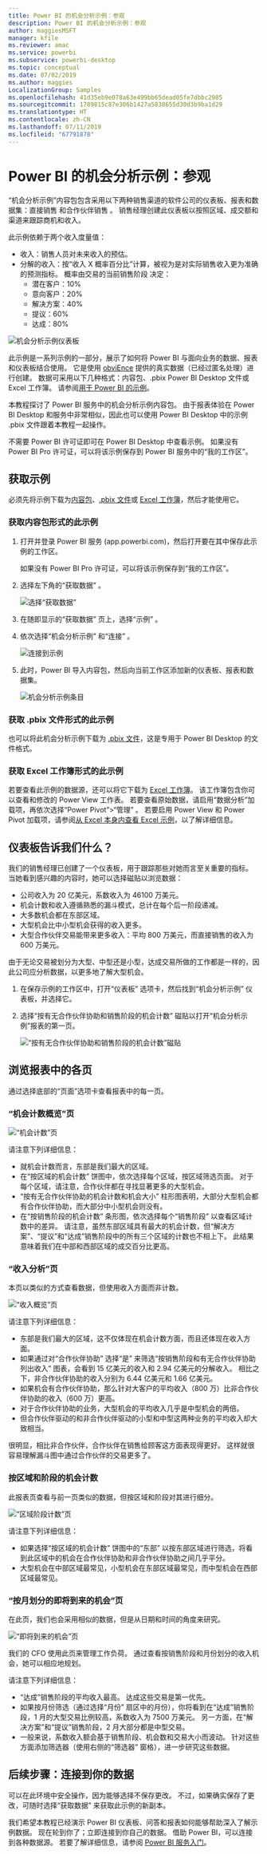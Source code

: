 ```yaml
---
title: Power BI 的机会分析示例：参观
description: Power BI 的机会分析示例：参观
author: maggiesMSFT
manager: kfile
ms.reviewer: amac
ms.service: powerbi
ms.subservice: powerbi-desktop
ms.topic: conceptual
ms.date: 07/02/2019
ms.author: maggies
LocalizationGroup: Samples
ms.openlocfilehash: 41d35eb9e078a63e499bb65dead05fe7dbbc2985
ms.sourcegitcommit: 1789815c87e306b1427a5838655d30d3b9ba1d29
ms.translationtype: HT
ms.contentlocale: zh-CN
ms.lasthandoff: 07/11/2019
ms.locfileid: "67791878"
---
```

# <a name="opportunity-analysis-sample-for-power-bi-take-a-tour"></a>Power BI 的机会分析示例：参观

“机会分析示例”内容包包含采用以下两种销售渠道的软件公司的仪表板、报表和数据集：直接销售  和合作伙伴销售  。 销售经理创建此仪表板以按照区域、成交额和渠道来跟踪商机和收入。

此示例依赖于两个收入度量值：

* 收入：销售人员对未来收入的预估。
* 分解的收入：按“收入 X 概率百分比”计算，被视为是对实际销售收入更为准确的预测指标。 概率由交易的当前销售阶段  决定：
  * 潜在客户：10%  
  * 意向客户：20%  
  * 解决方案：40%  
  * 提议：60%  
  * 达成：80%

![机会分析示例仪表板](media/sample-opportunity-analysis/opportunity1.png)

此示例是一系列示例的一部分，展示了如何将 Power BI 与面向业务的数据、报表和仪表板结合使用。 它是使用 [obviEnce](http://www.obvience.com/) 提供的真实数据（已经过匿名处理）进行创建。 数据可采用以下几种格式：内容包、.pbix Power BI Desktop 文件或 Excel 工作簿。 请参阅[用于 Power BI 的示例](sample-datasets.md)。 

本教程探讨了 Power BI 服务中的机会分析示例内容包。 由于报表体验在 Power BI Desktop 和服务中非常相似，因此也可以使用 Power BI Desktop 中的示例 .pbix 文件跟着本教程一起操作。 

不需要 Power BI 许可证即可在 Power BI Desktop 中查看示例。 如果没有 Power BI Pro 许可证，可以将该示例保存到 Power BI 服务中的“我的工作区”。 

## <a name="get-the-sample"></a>获取示例

必须先将示例下载为[内容包](#get-the-content-pack-for-this-sample)、[.pbix 文件](#get-the-pbix-file-for-this-sample)或 [Excel 工作簿](#get-the-excel-workbook-for-this-sample)，然后才能使用它。

### <a name="get-the-content-pack-for-this-sample"></a>获取内容包形式的此示例

1. 打开并登录 Power BI 服务 (app.powerbi.com)，然后打开要在其中保存此示例的工作区。 

    如果没有 Power BI Pro 许可证，可以将该示例保存到“我的工作区”。

2. 选择左下角的“获取数据”  。

    ![选择“获取数据”](media/sample-datasets/power-bi-get-data.png)
3. 在随即显示的“获取数据”  页上，选择“示例”  。

4. 依次选择“机会分析示例”  和“连接”  。  

   ![连接到示例](media/sample-opportunity-analysis/opportunity-connect.png)
5. 此时，Power BI 导入内容包，然后向当前工作区添加新的仪表板、报表和数据集。

   ![机会分析示例条目](media/sample-opportunity-analysis/opportunity-entry.png)

### <a name="get-the-pbix-file-for-this-sample"></a>获取 .pbix 文件形式的此示例

也可以将此机会分析示例下载为 [.pbix 文件](http://download.microsoft.com/download/9/1/5/915ABCFA-7125-4D85-A7BD-05645BD95BD8/Opportunity%20Analysis%20Sample%20PBIX.pbix)，这是专用于 Power BI Desktop 的文件格式。

### <a name="get-the-excel-workbook-for-this-sample"></a>获取 Excel 工作簿形式的此示例

若要查看此示例的数据源，还可以将它下载为 [Excel 工作簿](http://go.microsoft.com/fwlink/?LinkId=529782)。 该工作簿包含你可以查看和修改的 Power View 工作表。 若要查看原始数据，请启用“数据分析”加载项，再依次选择“Power Pivot”>“管理”  。 若要启用 Power View 和 Power Pivot 加载项，请参阅[从 Excel 本身内查看 Excel 示例](sample-datasets.md#optional-take-a-look-at-the-excel-samples-from-inside-excel-itself)，以了解详细信息。

## <a name="what-is-our-dashboard-telling-us"></a>仪表板告诉我们什么？
我们的销售经理已创建了一个仪表板，用于跟踪那些对她而言至关重要的指标。 当她看到感兴趣的内容时，她可以选择磁贴以浏览数据：

- 公司收入为 20 亿美元，系数收入为 46100 万美元。
- 机会计数和收入遵循熟悉的漏斗模式，总计在每个后一阶段递减。
- 大多数机会都在东部区域。
- 大型机会比中小型机会获得的收入更多。
- 大型合作伙伴交易能带来更多收入：平均 800 万美元，而直接销售的收入为 600 万美元。

由于无论交易被划分为大型、中型还是小型，达成交易所做的工作都是一样的，因此公司应分析数据，以更多地了解大型机会。

1. 在保存示例的工作区中，打开“仪表板”  选项卡，然后找到“机会分析示例”  仪表板，并选择它。

2. 选择“按有无合作伙伴协助和销售阶段的机会计数”  磁贴以打开“机会分析示例”报表的第一页。 

    ![“按有无合作伙伴协助和销售阶段的机会计数”磁贴](media/sample-opportunity-analysis/opportunity2.png)

## <a name="explore-the-pages-in-the-report"></a>浏览报表中的各页

通过选择底部的“页面”选项卡查看报表中的每一页。

### <a name="opportunity-count-overview-page"></a>“机会计数概览”页
![“机会计数”页](media/sample-opportunity-analysis/opportunity3.png)

请注意下列详细信息：
* 就机会计数而言，东部是我们最大的区域。  
* 在“按区域的机会计数”  饼图中，依次选择每个区域，按区域筛选页面。 对于每个区域，请注意，合作伙伴都在寻找显著更多的大型机会。   
* “按有无合作伙伴协助的机会计数和机会大小”  柱形图表明，大部分大型机会都有合作伙伴协助，而大部分中小型机会则没有。
* 在“按销售阶段的机会计数”  条形图，依次选择每个“销售阶段”  以查看区域计数中的差异。 请注意，虽然东部区域具有最大的机会计数，但“解决方案”、“提议”和“达成”销售阶段中的所有三个区域的计数也不相上下。 此结果意味着我们在中部和西部区域的成交百分比更高。

### <a name="revenue-analysis-page"></a>“收入分析”页
本页以类似的方式查看数据，但使用收入方面而非计数。  

![“收入概览”页](media/sample-opportunity-analysis/opportunity4.png)

请注意下列详细信息：
* 东部是我们最大的区域，这不仅体现在机会计数方面，而且还体现在收入方面。  
* 如果通过对“合作伙伴协助”  选择“是”  来筛选“按销售阶段和有无合作伙伴协助列出收入”  图表，会看到 15 亿美元的收入和 2.94 亿美元的分解收入。 相比之下，非合作伙伴协助的收入分别为 6.44 亿美元和 1.66 亿美元。 
* 如果机会有合作伙伴协助，那么针对大客户的平均收入（800 万）比非合作伙伴协助的收入（600 万）更高。  
* 对于合作伙伴协助的业务，大型机会的平均收入几乎是中型机会的两倍。  
* 但合作伙伴驱动的和非合作伙伴驱动的小型和中型这两种业务的平均收入却大致相当。   

很明显，相比非合作伙伴，合作伙伴在销售给顾客这方面表现得更好。 这样就很容易理解漏斗图中通过合作伙伴的交易更多了。

### <a name="opportunity-count-by-region-and-stage"></a>按区域和阶段的机会计数
此报表页查看与前一页类似的数据，但按区域和阶段对其进行细分。 

![“区域阶段计数”页](media/sample-opportunity-analysis/opportunity5.png)

请注意下列详细信息：
* 如果选择“按区域的机会计数”  饼图中的“东部”  以按东部区域进行筛选，将看到此区域中的机会在合作伙伴协助和非合作伙伴协助之间几乎平分。
* 大型机会在中部区域最常见，小型机会在东部区域最常见，而中型机会在西部区域最常见。

### <a name="upcoming-opportunities-by-month-page"></a>“按月划分的即将到来的机会”页
在此页，我们也会采用相似的数据，但是从日期和时间的角度来研究。 
 
![“即将到来的机会”页](media/sample-opportunity-analysis/opportunity6.png)

我们的 CFO 使用此页来管理工作负荷。 通过查看按销售阶段和月份划分的收入机会，她可以相应地规划。

请注意下列详细信息：
* “达成”销售阶段的平均收入最高。 达成这些交易是第一优先。
* 如果按月份筛选（通过选择“月份”  扇区中的月份），你将看到在“达成”销售阶段，1 月的大型交易比例较高，系数收入为 7500 万美元。 另一方面，在“解决方案”和“提议”销售阶段，2 月大部分都是中型交易。
* 一般来说，系数收入额会基于销售阶段、机会数和交易大小而波动。 针对这些方面添加筛选器（使用右侧的“筛选器”  窗格），进一步研究这些数据。

## <a name="next-steps-connect-to-your-data"></a>后续步骤：连接到你的数据
可以在此环境中安全操作，因为能够选择不保存更改。 不过，如果确实保存了更改，可随时选择“获取数据”  来获取此示例的新副本。

我们希望本教程已经演示 Power BI 仪表板、问答和报表如何能够帮助深入了解示例数据。 现在轮到你了；立即连接到你自己的数据。 借助 Power BI，可以连接到各种数据源。 若要了解详细信息，请参阅 [Power BI 服务入门](service-get-started.md)。

